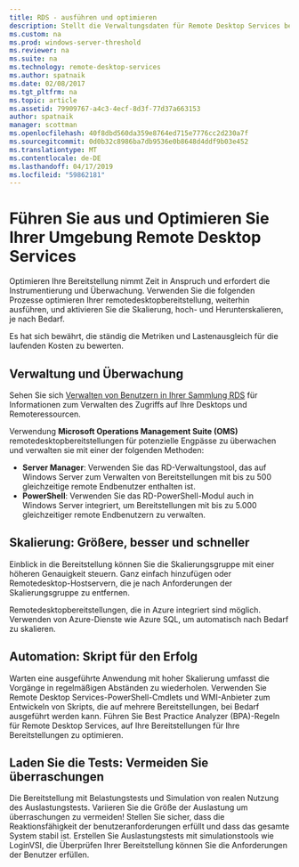```yaml
---
title: RDS - ausführen und optimieren
description: Stellt die Verwaltungsdaten für Remote Desktop Services bereit.
ms.custom: na
ms.prod: windows-server-threshold
ms.reviewer: na
ms.suite: na
ms.technology: remote-desktop-services
ms.author: spatnaik
ms.date: 02/08/2017
ms.tgt_pltfrm: na
ms.topic: article
ms.assetid: 79909767-a4c3-4ecf-8d3f-77d37a663153
author: spatnaik
manager: scottman
ms.openlocfilehash: 40f8dbd560da359e8764ed715e7776cc2d230a7f
ms.sourcegitcommit: 0d0b32c8986ba7db9536e0b8648d4ddf9b03e452
ms.translationtype: MT
ms.contentlocale: de-DE
ms.lasthandoff: 04/17/2019
ms.locfileid: "59862181"
---
```

# <a name="run-and-tune-your-remote-desktop-services-environment"></a>Führen Sie aus und Optimieren Sie Ihrer Umgebung Remote Desktop Services

Optimieren Ihre Bereitstellung nimmt Zeit in Anspruch und erfordert die Instrumentierung und Überwachung. Verwenden Sie die folgenden Prozesse optimieren Ihrer remotedesktopbereitstellung, weiterhin ausführen, und aktivieren Sie die Skalierung, hoch- und Herunterskalieren, je nach Bedarf. 

Es hat sich bewährt, die ständig die Metriken und Lastenausgleich für die laufenden Kosten zu bewerten.

## <a name="management-and-monitoring"></a>Verwaltung und Überwachung

Sehen Sie sich [Verwalten von Benutzern in Ihrer Sammlung RDS](rds-user-management.md) für Informationen zum Verwalten des Zugriffs auf Ihre Desktops und Remoteressourcen.

Verwendung **Microsoft Operations Management Suite (OMS)** remotedesktopbereitstellungen für potenzielle Engpässe zu überwachen und verwalten sie mit einer der folgenden Methoden: 

- **Server Manager**: Verwenden Sie das RD-Verwaltungstool, das auf Windows Server zum Verwalten von Bereitstellungen mit bis zu 500 gleichzeitige remote Endbenutzer enthalten ist. 
- **PowerShell**: Verwenden Sie das RD-PowerShell-Modul auch in Windows Server integriert, um Bereitstellungen mit bis zu 5.000 gleichzeitiger remote Endbenutzern zu verwalten.

## <a name="scale-bigger-better-faster"></a>Skalierung: Größere, besser und schneller

Einblick in die Bereitstellung können Sie die Skalierungsgruppe mit einer höheren Genauigkeit steuern. Ganz einfach hinzufügen oder Remotedesktop-Hostservern, die je nach Anforderungen der Skalierungsgruppe zu entfernen. 

Remotedesktopbereitstellungen, die in Azure integriert sind möglich. Verwenden von Azure-Dienste wie Azure SQL, um automatisch nach Bedarf zu skalieren.

## <a name="automation-script-for-success"></a>Automation: Skript für den Erfolg

Warten eine ausgeführte Anwendung mit hoher Skalierung umfasst die Vorgänge in regelmäßigen Abständen zu wiederholen. Verwenden Sie Remote Desktop Services-PowerShell-Cmdlets und WMI-Anbieter zum Entwickeln von Skripts, die auf mehrere Bereitstellungen, bei Bedarf ausgeführt werden kann. Führen Sie Best Practice Analyzer (BPA)-Regeln für Remote Desktop Services, auf Ihre Bereitstellungen für Ihre Bereitstellungen zu optimieren.

## <a name="load-testing-avoid-surprises"></a>Laden Sie die Tests: Vermeiden Sie überraschungen

Die Bereitstellung mit Belastungstests und Simulation von realen Nutzung des Auslastungstests. Variieren Sie die Größe der Auslastung um überraschungen zu vermeiden! Stellen Sie sicher, dass die Reaktionsfähigkeit der benutzeranforderungen erfüllt und dass das gesamte System stabil ist. Erstellen Sie Auslastungstests mit simulationstools wie LoginVSI, die Überprüfen Ihrer Bereitstellung können Sie die Anforderungen der Benutzer erfüllen. 